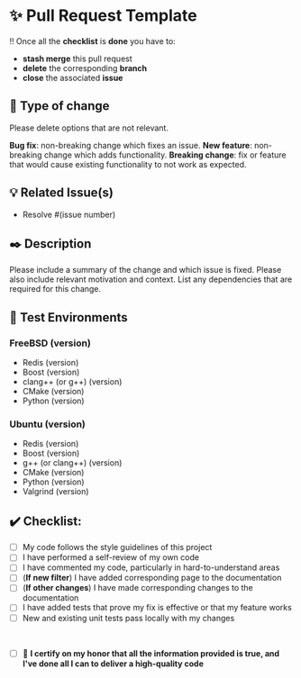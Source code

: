 # :sparkles: Pull Request Template
:bangbang: Once all the **checklist** is **done** you have to:
  * **stash merge** this pull request
  * **delete** the corresponding **branch**
  * **close** the associated **issue**

## :page_with_curl: Type of change

Please delete options that are not relevant.

**Bug fix**: non-breaking change which fixes an issue.
**New feature**: non-breaking change which adds functionality.
**Breaking change**: fix or feature that would cause existing functionality to not work as expected.

## :bulb: Related Issue(s)

- Resolve #(issue number)

## :black_nib: Description

Please include a summary of the change and which issue is fixed. Please also include relevant motivation and context. List any dependencies that are required for this change.

## :dart: Test Environments

### FreeBSD (version)
- Redis (version)
- Boost (version)
- clang++ (or g++) (version)
- CMake (version)
- Python (version)

### Ubuntu (version)
- Redis (version)
- Boost (version)
- g++ (or clang++) (version)
- CMake (version)
- Python (version)
- Valgrind (version)

## :heavy_check_mark: Checklist:

- [ ] My code follows the style guidelines of this project
- [ ] I have performed a self-review of my own code
- [ ] I have commented my code, particularly in hard-to-understand areas
- [ ] (**If new filter**) I have added corresponding page to the documentation
- [ ] (**If other changes**) I have made corresponding changes to the documentation
- [ ] I have added tests that prove my fix is effective or that my feature works
- [ ] New and existing unit tests pass locally with my changes

</br>

- [ ] :raising_hand: **I certify on my honor that all the information provided is true, and I've done all I can to deliver a high-quality code**

